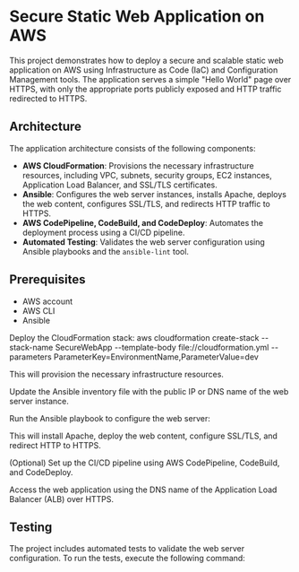 # Secure Static Web Application on AWS

This project demonstrates how to deploy a secure and scalable static web application on AWS using Infrastructure as Code (IaC) and Configuration Management tools. The application serves a simple "Hello World" page over HTTPS, with only the appropriate ports publicly exposed and HTTP traffic redirected to HTTPS.

## Architecture

The application architecture consists of the following components:

- **AWS CloudFormation**: Provisions the necessary infrastructure resources, including VPC, subnets, security groups, EC2 instances, Application Load Balancer, and SSL/TLS certificates.
- **Ansible**: Configures the web server instances, installs Apache, deploys the web content, configures SSL/TLS, and redirects HTTP traffic to HTTPS.
- **AWS CodePipeline, CodeBuild, and CodeDeploy**: Automates the deployment process using a CI/CD pipeline.
- **Automated Testing**: Validates the web server configuration using Ansible playbooks and the `ansible-lint` tool.

## Prerequisites

- AWS account
- AWS CLI
- Ansible

Deploy the CloudFormation stack:
aws cloudformation create-stack --stack-name SecureWebApp --template-body file://cloudformation.yml --parameters ParameterKey=EnvironmentName,ParameterValue=dev

This will provision the necessary infrastructure resources.

Update the Ansible inventory file  with the public IP or DNS name of the web server instance.

Run the Ansible playbook to configure the web server:

This will install Apache, deploy the web content, configure SSL/TLS, and redirect HTTP to HTTPS.

(Optional) Set up the CI/CD pipeline using AWS CodePipeline, CodeBuild, and CodeDeploy.

Access the web application using the DNS name of the Application Load Balancer (ALB) over HTTPS.

## Testing

The project includes automated tests to validate the web server configuration. To run the tests, execute the following command:
